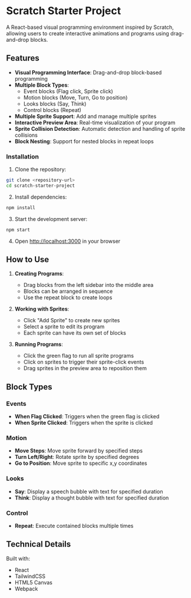 # Scratch Starter Project

A React-based visual programming environment inspired by Scratch, allowing users to create interactive animations and programs using drag-and-drop blocks.

## Features

- **Visual Programming Interface**: Drag-and-drop block-based programming
- **Multiple Block Types**:
  - Event blocks (Flag click, Sprite click)
  - Motion blocks (Move, Turn, Go to position)
  - Looks blocks (Say, Think)
  - Control blocks (Repeat)
- **Multiple Sprite Support**: Add and manage multiple sprites
- **Interactive Preview Area**: Real-time visualization of your program
- **Sprite Collision Detection**: Automatic detection and handling of sprite collisions
- **Block Nesting**: Support for nested blocks in repeat loops


### Installation

1. Clone the repository:
```bash
git clone <repository-url>
cd scratch-starter-project
```

2. Install dependencies:
```bash
npm install
```

3. Start the development server:
```bash
npm start
```

4. Open [http://localhost:3000](http://localhost:3000) in your browser

## How to Use

1. **Creating Programs**:
   - Drag blocks from the left sidebar into the middle area
   - Blocks can be arranged in sequence
   - Use the repeat block to create loops

2. **Working with Sprites**:
   - Click "Add Sprite" to create new sprites
   - Select a sprite to edit its program
   - Each sprite can have its own set of blocks

3. **Running Programs**:
   - Click the green flag to run all sprite programs
   - Click on sprites to trigger their sprite-click events
   - Drag sprites in the preview area to reposition them

## Block Types

### Events
- **When Flag Clicked**: Triggers when the green flag is clicked
- **When Sprite Clicked**: Triggers when the sprite is clicked

### Motion
- **Move Steps**: Move sprite forward by specified steps
- **Turn Left/Right**: Rotate sprite by specified degrees
- **Go to Position**: Move sprite to specific x,y coordinates

### Looks
- **Say**: Display a speech bubble with text for specified duration
- **Think**: Display a thought bubble with text for specified duration

### Control
- **Repeat**: Execute contained blocks multiple times

## Technical Details

Built with:
- React
- TailwindCSS
- HTML5 Canvas
- Webpack

